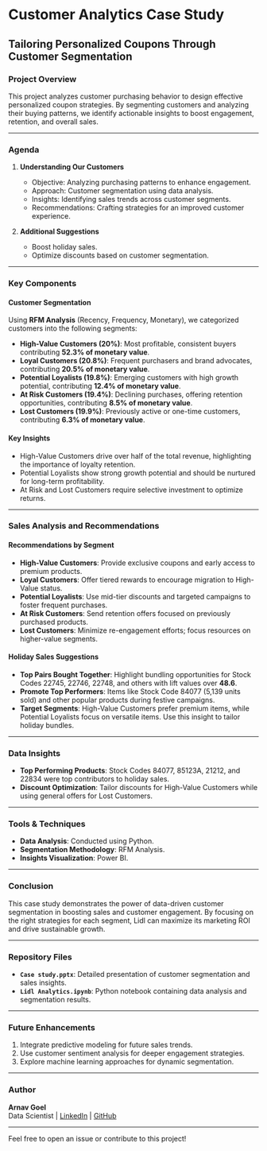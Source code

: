 # Customer Analytics Case Study

## Tailoring Personalized Coupons Through Customer Segmentation

### Project Overview
This project analyzes customer purchasing behavior to design effective personalized coupon strategies. By segmenting customers and analyzing their buying patterns, we identify actionable insights to boost engagement, retention, and overall sales.

---

### Agenda
1. **Understanding Our Customers**
   - Objective: Analyzing purchasing patterns to enhance engagement.
   - Approach: Customer segmentation using data analysis.
   - Insights: Identifying sales trends across customer segments.
   - Recommendations: Crafting strategies for an improved customer experience.

2. **Additional Suggestions**
   - Boost holiday sales.
   - Optimize discounts based on customer segmentation.

---

### Key Components

#### Customer Segmentation
Using **RFM Analysis** (Recency, Frequency, Monetary), we categorized customers into the following segments:

- **High-Value Customers (20%)**: Most profitable, consistent buyers contributing **52.3% of monetary value**.
- **Loyal Customers (20.8%)**: Frequent purchasers and brand advocates, contributing **20.5% of monetary value**.
- **Potential Loyalists (19.8%)**: Emerging customers with high growth potential, contributing **12.4% of monetary value**.
- **At Risk Customers (19.4%)**: Declining purchases, offering retention opportunities, contributing **8.5% of monetary value**.
- **Lost Customers (19.9%)**: Previously active or one-time customers, contributing **6.3% of monetary value**.

#### Key Insights
- High-Value Customers drive over half of the total revenue, highlighting the importance of loyalty retention.
- Potential Loyalists show strong growth potential and should be nurtured for long-term profitability.
- At Risk and Lost Customers require selective investment to optimize returns.

---

### Sales Analysis and Recommendations

#### Recommendations by Segment
- **High-Value Customers**: Provide exclusive coupons and early access to premium products.
- **Loyal Customers**: Offer tiered rewards to encourage migration to High-Value status.
- **Potential Loyalists**: Use mid-tier discounts and targeted campaigns to foster frequent purchases.
- **At Risk Customers**: Send retention offers focused on previously purchased products.
- **Lost Customers**: Minimize re-engagement efforts; focus resources on higher-value segments.

#### Holiday Sales Suggestions
- **Top Pairs Bought Together**: Highlight bundling opportunities for Stock Codes 22745, 22746, 22748, and others with lift values over **48.6**.
- **Promote Top Performers**: Items like Stock Code 84077 (5,139 units sold) and other popular products during festive campaigns.
- **Target Segments**: High-Value Customers prefer premium items, while Potential Loyalists focus on versatile items. Use this insight to tailor holiday bundles.

---

### Data Insights

- **Top Performing Products**: Stock Codes 84077, 85123A, 21212, and 22834 were top contributors to holiday sales.
- **Discount Optimization**: Tailor discounts for High-Value Customers while using general offers for Lost Customers.

---

### Tools & Techniques
- **Data Analysis**: Conducted using Python.
- **Segmentation Methodology**: RFM Analysis.
- **Insights Visualization**: Power BI.

---

### Conclusion
This case study demonstrates the power of data-driven customer segmentation in boosting sales and customer engagement. By focusing on the right strategies for each segment, Lidl can maximize its marketing ROI and drive sustainable growth.

---

### Repository Files
- **`Case study.pptx`**: Detailed presentation of customer segmentation and sales insights.
- **`Lidl Analytics.ipynb`**: Python notebook containing data analysis and segmentation results.

---

### Future Enhancements
1. Integrate predictive modeling for future sales trends.
2. Use customer sentiment analysis for deeper engagement strategies.
3. Explore machine learning approaches for dynamic segmentation.

---

### Author
**Arnav Goel**  
Data Scientist | [LinkedIn](https://www.linkedin.com/in/arnav-goel) | [GitHub](https://github.com/arnavgoel)

---

Feel free to open an issue or contribute to this project!
